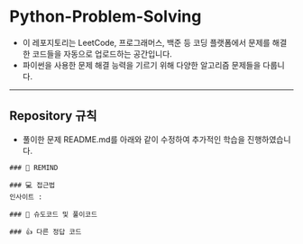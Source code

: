 # Python-Problem-Solving

- 이 레포지토리는 LeetCode, 프로그래머스, 백준 등 코딩 플랫폼에서 문제를 해결한 코드들을 자동으로 업로드하는 공간입니다.
- 파이썬을 사용한 문제 해결 능력을 기르기 위해 다양한 알고리즘 문제들을 다룹니다.

---
## Repository 규칙
- 풀이한 문제 README.md를 아래와 같이 수정하여 추가적인 학습을 진행하였습니다.

```
### 🤔 REMIND

### 💻 접근법
인사이트 : 

### 📝 슈도코드 및 풀이코드

### 👍 다른 정답 코드

```
